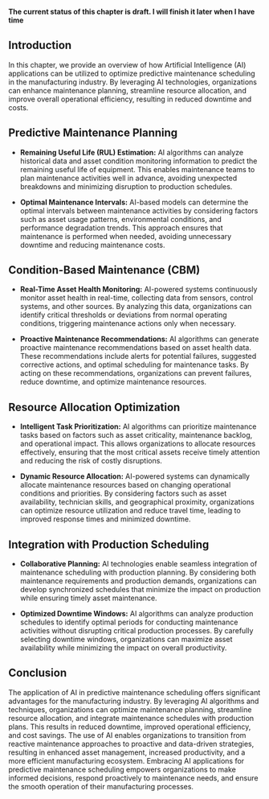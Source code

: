 **The current status of this chapter is draft. I will finish it later when I have time**

Introduction
------------

In this chapter, we provide an overview of how Artificial Intelligence (AI) applications can be utilized to optimize predictive maintenance scheduling in the manufacturing industry. By leveraging AI technologies, organizations can enhance maintenance planning, streamline resource allocation, and improve overall operational efficiency, resulting in reduced downtime and costs.

Predictive Maintenance Planning
-------------------------------

* **Remaining Useful Life (RUL) Estimation:** AI algorithms can analyze historical data and asset condition monitoring information to predict the remaining useful life of equipment. This enables maintenance teams to plan maintenance activities well in advance, avoiding unexpected breakdowns and minimizing disruption to production schedules.

* **Optimal Maintenance Intervals:** AI-based models can determine the optimal intervals between maintenance activities by considering factors such as asset usage patterns, environmental conditions, and performance degradation trends. This approach ensures that maintenance is performed when needed, avoiding unnecessary downtime and reducing maintenance costs.

Condition-Based Maintenance (CBM)
---------------------------------

* **Real-Time Asset Health Monitoring:** AI-powered systems continuously monitor asset health in real-time, collecting data from sensors, control systems, and other sources. By analyzing this data, organizations can identify critical thresholds or deviations from normal operating conditions, triggering maintenance actions only when necessary.

* **Proactive Maintenance Recommendations:** AI algorithms can generate proactive maintenance recommendations based on asset health data. These recommendations include alerts for potential failures, suggested corrective actions, and optimal scheduling for maintenance tasks. By acting on these recommendations, organizations can prevent failures, reduce downtime, and optimize maintenance resources.

Resource Allocation Optimization
--------------------------------

* **Intelligent Task Prioritization:** AI algorithms can prioritize maintenance tasks based on factors such as asset criticality, maintenance backlog, and operational impact. This allows organizations to allocate resources effectively, ensuring that the most critical assets receive timely attention and reducing the risk of costly disruptions.

* **Dynamic Resource Allocation:** AI-powered systems can dynamically allocate maintenance resources based on changing operational conditions and priorities. By considering factors such as asset availability, technician skills, and geographical proximity, organizations can optimize resource utilization and reduce travel time, leading to improved response times and minimized downtime.

Integration with Production Scheduling
--------------------------------------

* **Collaborative Planning:** AI technologies enable seamless integration of maintenance scheduling with production planning. By considering both maintenance requirements and production demands, organizations can develop synchronized schedules that minimize the impact on production while ensuring timely asset maintenance.

* **Optimized Downtime Windows:** AI algorithms can analyze production schedules to identify optimal periods for conducting maintenance activities without disrupting critical production processes. By carefully selecting downtime windows, organizations can maximize asset availability while minimizing the impact on overall productivity.

Conclusion
----------

The application of AI in predictive maintenance scheduling offers significant advantages for the manufacturing industry. By leveraging AI algorithms and techniques, organizations can optimize maintenance planning, streamline resource allocation, and integrate maintenance schedules with production plans. This results in reduced downtime, improved operational efficiency, and cost savings. The use of AI enables organizations to transition from reactive maintenance approaches to proactive and data-driven strategies, resulting in enhanced asset management, increased productivity, and a more efficient manufacturing ecosystem. Embracing AI applications for predictive maintenance scheduling empowers organizations to make informed decisions, respond proactively to maintenance needs, and ensure the smooth operation of their manufacturing processes.
